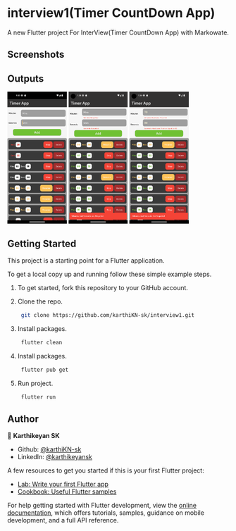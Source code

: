 # interview1(Timer CountDown App)

A new Flutter project For InterView(Timer CountDown App) with Markowate.

## Screenshots

<h2 id="Outputs">Outputs</h2>
<p><img height= "300" src="screenshots/Screenshot_1692764582.png" alt="output1" />
<img height= "300" src="screenshots/Screenshot_1692777950.png" alt="output2" />
<img height= "300" src="screenshots/Screenshot_1692777969.png" alt="output3" />
</p>

## Getting Started

This project is a starting point for a Flutter application.

To get a local copy up and running follow these simple example steps.

1. To get started, fork this repository to your GitHub account.

2. Clone the repo.
   ```sh
    git clone https://github.com/karthiKN-sk/interview1.git
   ```
3. Install packages.
   ```sh
    flutter clean
   ```
4. Install packages.
   ```sh
    flutter pub get
   ```
5. Run project.
   ```sh
    flutter run
   ```

## Author

👤 **Karthikeyan SK**

- Github: [@karthiKN-sk](https://github.com/karthiKN-sk)
- LinkedIn: [@karthikeyansk](https://www.linkedin.com/in/karthikeyansk/)

A few resources to get you started if this is your first Flutter project:

- [Lab: Write your first Flutter app](https://docs.flutter.dev/get-started/codelab)
- [Cookbook: Useful Flutter samples](https://docs.flutter.dev/cookbook)

For help getting started with Flutter development, view the
[online documentation](https://docs.flutter.dev/), which offers tutorials,
samples, guidance on mobile development, and a full API reference.
